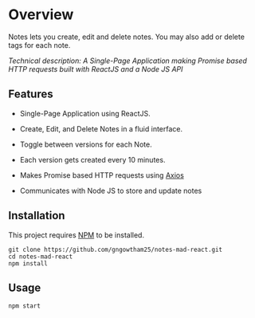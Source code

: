 # Overview

Notes lets you create, edit and delete notes. You may also add or delete tags for each note.

*Technical description: A Single-Page Application making Promise based HTTP requests built with ReactJS and a Node JS API*

## Features

* Single-Page Application using ReactJS.

* Create, Edit, and Delete Notes in a fluid interface.

* Toggle between versions for each Note.

* Each version gets created every 10 minutes.

* Makes Promise based HTTP requests using [Axios](https://github.com/axios/axios)

* Communicates with Node JS to store and update notes


## Installation
This project requires [NPM](https://docs.npmjs.com/) to be installed.

    git clone https://github.com/gngowtham25/notes-mad-react.git
    cd notes-mad-react
    npm install

## Usage
    npm start
